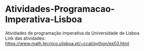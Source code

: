 # Atividades-Programacao-Imperativa-Lisboa
Atividades de programação imperativa da Universidade de Lisboa
<br>
Link das atividades: https://www.math.tecnico.ulisboa.pt/~ccal/python/ex03.html
